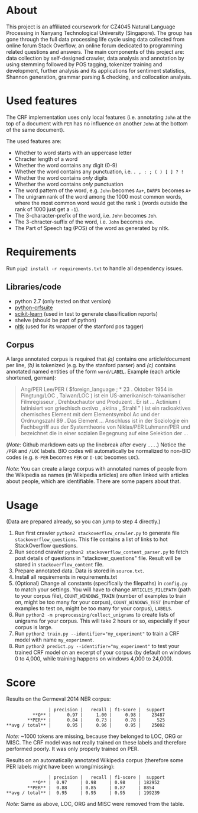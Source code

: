 # About

This project is an affiliated coursework for CZ4045 Natural Language Processing in Nanyang Technological University (Singapore).
The group has gone through the full data processing life cycle using data collected from online forum Stack Overflow, an online forum dedicated to programming related questions and answers.
The main components of this project are: data collection by self-designed crawler, data analysis and annotation by using stemming followed by POS tagging, tokenizer training and development, further analysis and its applications for sentiment statistics, Shannon generation, grammar parsing & checking, and collocation analysis.

# Used features

The CRF implementation uses only local features (i.e. annotating `John` at the top of a document with `PER` has no influence on another `John` at the bottom of the same document).

The used features are:
* Whether to word starts with an uppercase letter
* Chracter length of a word
* Whether the word contains any digit (0-9)
* Whether the word contains any punctuation, i.e. `. , : ; ( ) [ ] ? !`
* Whether the word contains *only* digits
* Whether the word contains *only* punctuation
* The word pattern of the word, e.g. `John` becomes `Aa+`, `DARPA` becomes `A+`
* The unigram rank of the word among the 1000 most common words, where the most common word would get the rank `1` (words outside the rank of 1000 just get a `-1`).
* The 3-character-prefix of the word, i.e. `John` becomes `Joh`.
* The 3-chracter-suffix of the word, i.e. `John` becomes `ohn`.
* The Part of Speech tag (POS) of the word as generated by nltk.

# Requirements
Run `pip2 install -r requirements.txt` to handle all dependency issues.

## Libraries/code
* python 2.7 (only tested on that version)
* [python-crfsuite](http://python-crfsuite.readthedocs.org/en/latest/)
* [scikit-learn](http://scikit-learn.org/stable/) (used in test to generate classification reports)
* shelve (should be part of python)
* [nltk](http://www.nltk.org/) (used for its wrapper of the stanford pos tagger)

## Corpus
A large annotated corpus is required that *(a)* contains one article/document per line, *(b)* is tokenized (e.g. by the stanford parser) and *(c)* contains annotated named entities of the form `word/LABEL`.
Example (each article shortened, german):

> Ang/PER Lee/PER ( $foreign_language ; * 23 . Oktober 1954 in Pingtung/LOC , Taiwan/LOC ) ist ein US-amerikanisch-taiwanischer Filmregisseur , Drehbuchautor und Produzent . Er ist ...
> Actinium ( latinisiert von griechisch ακτίνα , aktína „ Strahl “ ) ist ein radioaktives chemisches Element mit dem Elementsymbol Ac und der Ordnungszahl 89 . Das Element ...
> Anschluss ist in der Soziologie ein Fachbegriff aus der Systemtheorie von Niklas/PER Luhmann/PER und bezeichnet die in einer sozialen Begegnung auf eine Selektion der ...

(*Note*: Github markdown eats up the linebreak after every `...`.)
Notice the `/PER` and `/LOC` labels. BIO codes will automatically be normalized to non-BIO codes (e.g. `B-PER` becomes `PER` or `I-LOC` becomes `LOC`).

*Note*: You can create a large corpus with annotated names of people from the Wikipedia as names (in Wikipedia articles) are often linked with articles about people, which are identifiable. There are some papers about that.

# Usage
(Data are prepared already, so you can jump to step 4 directly.)
1. Run first crawler `python2 stackoverflow_crawler.py` to generate file
 `stackoverflow_questions`. This file contains a list of links to hot StackOverflow questions.
2. Run second crawler `python2 stackoverflow_content_parser.py` to fetch post details of questions in "stackover_questions" file. Result will be stored in `stackoverflow_content` file. 
3. Prepare annotated data. Data is stored in `source.txt`.
4. Install all requirements in requirements.txt
5. (Optional) Change all constants (specifically the filepaths) in `config.py` to match your settings. You will have to change `ARTICLES_FILEPATH` (path to your corpus file), `COUNT_WINDOWS_TRAIN` (number of examples to train on, might be too many for your corpus), `COUNT_WINDOWS_TEST` (number of examples to test on, might be too many for your corpus), `LABELS`.
6. Run `python2 -m preprocessing/collect_unigrams` to create lists of unigrams for your corpus. This will take 2 hours or so, especially if your corpus is large.
7. Run `python2 train.py --identifier="my_experiment"` to train a CRF model with name `my_experiment`.
8. Run `python2 predict.py --identifier="my_experiment"` to test your trained CRF model on an excerpt of your corpus (by default on windows 0 to 4,000, while training happens on windows 4,000 to 24,000). 

# Score

Results on the Germeval 2014 NER corpus:

                    | precision |   recall | f1-score |  support
              **O** |      0.97 |     1.00 |     0.98 |    23487
            **PER** |      0.84 |     0.73 |     0.78 |      525
    **avg / total** |      0.95 |     0.96 |     0.95 |    25002

*Note:* ~1000 tokens are missing, because they belonged to LOC, ORG or MISC. The CRF model was not really trained on these labels and therefore performed poorly. It was only properly trained on PER.


Results on an automatically annotated Wikipedia corpus (therefore some PER labels might have been wrong/missing):

                    | precision |   recall | f1-score |  support
              **O** |  0.97     | 0.98     | 0.98     | 182952
            **PER** |  0.88     | 0.85     | 0.87     | 8854
    **avg / total** |  0.95     | 0.95     | 0.95     | 199239

*Note:* Same as above, LOC, ORG and MISC were removed from the table.